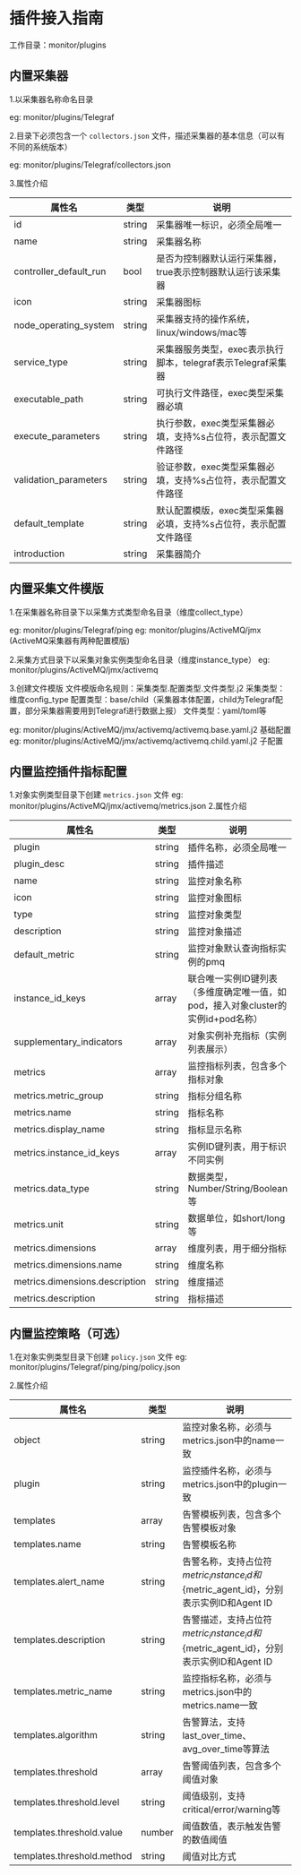 # 插件接入指南
工作目录：monitor/plugins

## 内置采集器
1.以采集器名称命名目录

eg: monitor/plugins/Telegraf

2.目录下必须包含一个 `collectors.json` 文件，描述采集器的基本信息（可以有不同的系统版本）

eg: monitor/plugins/Telegraf/collectors.json

3.属性介绍

| 属性名                     | 类型   | 说明                                                         |
|----------------------------|--------|--------------------------------------------------------------|
| id                         | string | 采集器唯一标识，必须全局唯一                                  |
| name                       | string | 采集器名称                                                   |
| controller_default_run     | bool   | 是否为控制器默认运行采集器，true表示控制器默认运行该采集器    |
| icon                       | string | 采集器图标                                               |
| node_operating_system      | string | 采集器支持的操作系统，linux/windows/mac等                     |
| service_type               | string | 采集器服务类型，exec表示执行脚本，telegraf表示Telegraf采集器 |
| executable_path            | string | 可执行文件路径，exec类型采集器必填                           |
| execute_parameters         | string | 执行参数，exec类型采集器必填，支持%s占位符，表示配置文件路径   |
| validation_parameters      | string | 验证参数，exec类型采集器必填，支持%s占位符，表示配置文件路径   |
| default_template           | string | 默认配置模版，exec类型采集器必填，支持%s占位符，表示配置文件路径 |
| introduction               | string | 采集器简介                                                   |


## 内置采集文件模版
1.在采集器名称目录下以采集方式类型命名目录（维度collect_type）

eg: monitor/plugins/Telegraf/ping
eg: monitor/plugins/ActiveMQ/jmx (ActiveMQ采集器有两种配置模版)

2.采集方式目录下以采集对象实例类型命名目录（维度instance_type）
eg: monitor/plugins/ActiveMQ/jmx/activemq

3.创建文件模版
    文件模版命名规则：采集类型.配置类型.文件类型.j2
    采集类型：维度config_type
    配置类型：base/child（采集器本体配置，child为Telegraf配置，部分采集器需要用到Telegraf进行数据上报）
    文件类型：yaml/toml等

eg: monitor/plugins/ActiveMQ/jmx/activemq/activemq.base.yaml.j2   基础配置
eg: monitor/plugins/ActiveMQ/jmx/activemq/activemq.child.yaml.j2   子配置

## 内置监控插件指标配置
1.对象实例类型目录下创建 `metrics.json` 文件
eg: monitor/plugins/ActiveMQ/jmx/activemq/metrics.json
2.属性介绍

| 属性名                      | 类型    | 说明                                           |
|--------------------------|-------|----------------------------------------------|
| plugin                   | string | 插件名称，必须全局唯一                                  |
| plugin_desc              | string | 插件描述                                         |
| name                     | string | 监控对象名称                                       |
| icon                     | string | 监控对象图标                                       |
| type                     | string | 监控对象类型                                       |
| description              | string | 监控对象描述                                       |
| default_metric              | string | 监控对象默认查询指标实例的pmq                             |
| instance_id_keys              | array | 联合唯一实例ID键列表（多维度确定唯一值，如pod，接入对象cluster的实例id+pod名称） |
| supplementary_indicators              | array | 对象实例补充指标（实例列表展示）                             |
| metrics                  | array | 监控指标列表，包含多个指标对象                              |
| metrics.metric_group     | string | 指标分组名称                                       |
| metrics.name             | string | 指标名称                                         |
| metrics.display_name     | string | 指标显示名称                                       |
| metrics.instance_id_keys | array | 实例ID键列表，用于标识不同实例                             |
| metrics.data_type        | string | 数据类型，Number/String/Boolean等                  |
| metrics.unit             | string | 数据单位，如short/long等                            |
| metrics.dimensions       | array | 维度列表，用于细分指标                                  |
| metrics.dimensions.name  | string | 维度名称                                         |
| metrics.dimensions.description  | string | 维度描述                                         |
| metrics.description      | string | 指标描述                                         |


## 内置监控策略（可选）
1.在对象实例类型目录下创建 `policy.json` 文件
eg: monitor/plugins/Telegraf/ping/ping/policy.json

2.属性介绍

| 属性名                        | 类型   | 说明                                                                   |
|----------------------------|--------|----------------------------------------------------------------------|
| object                     | string | 监控对象名称，必须与metrics.json中的name一致                                       |
| plugin                     | string | 监控插件名称，必须与metrics.json中的plugin一致                                     |
| templates                  | array  | 告警模板列表，包含多个告警模板对象                                                    |
| templates.name             | string | 告警模板名称                                                               |
| templates.alert_name       | string | 告警名称，支持占位符${metric_instance_id}和${metric_agent_id}，分别表示实例ID和Agent ID |
| templates.description      | string | 告警描述，支持占位符${metric_instance_id}和${metric_agent_id}，分别表示实例ID和Agent ID |
| templates.metric_name      | string | 监控指标名称，必须与metrics.json中的metrics.name一致                               |
| templates.algorithm        | string | 告警算法，支持last_over_time、avg_over_time等算法                               |
| templates.threshold        | array  | 告警阈值列表，包含多个阈值对象                                                      |
| templates.threshold.level  | string | 阈值级别，支持critical/error/warning等                                       |
| templates.threshold.value  | number | 阈值数值，表示触发告警的数值阈值                                                     |
| templates.threshold.method | string | 阈值对比方式                                                               |
